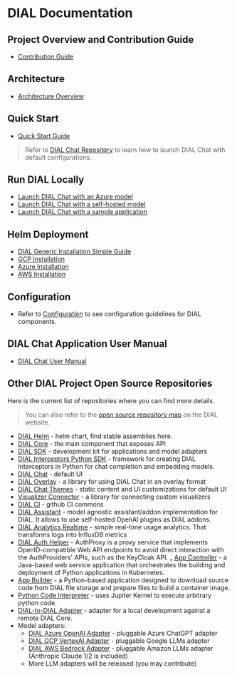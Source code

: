# DIAL Documentation

## Project Overview and Contribution Guide

* [Contribution Guide](https://github.com/epam/ai-dial/blob/main/CONTRIBUTING.md)

## Architecture

* [Architecture Overview](/docs/platform/0.architecture-and-concepts/2.architecture.md)

## Quick Start

* [Quick Start Guide](./quick-start.md)

> Refer to [DIAL Chat Repository](https://github.com/epam/ai-dial-chat#overview) to learn how to launch DIAL Chat with default configurations.

## Run DIAL Locally

* [Launch DIAL Chat with an Azure model](/docs/tutorials/1.developers/0.local-run/1.quick-start-model.md)
* [Launch DIAL Chat with a self-hosted model](/docs/tutorials/1.developers/0.local-run/3.quick-start-with-self-hosted-model.md)
* [Launch DIAL Chat with a sample application](/docs/tutorials/1.developers/0.local-run/0.quick-start-with-application.md)

## Helm Deployment

* [DIAL Generic Installation Simple Guide](https://github.com/epam/ai-dial-helm/tree/main/charts/dial/examples/generic/simple)
* [GCP Installation](https://github.com/epam/ai-dial-helm/blob/main/charts/dial/examples/gcp/complete/README.md)
* [Azure Installation](https://github.com/epam/ai-dial-helm/blob/main/charts/dial/examples/azure/simple/README.md)
* [AWS Installation](https://github.com/epam/ai-dial-helm/blob/main/charts/dial/examples/aws/complete/README.md)

## Configuration

* Refer to [Configuration](/docs/tutorials/2.devops/1.configuration/0.configuration-guide.md) to see configuration guidelines for DIAL components.

## DIAL Chat Application User Manual

* [DIAL Chat User Manual](/docs/tutorials/0.user-guide.md)

## Other DIAL Project Open Source Repositories

Here is the current list of repositories where you can find more details.

> You can also refer to the [open source repository map](https://dialx.ai/open-source) on the DIAL website.

- [DIAL Helm](https://github.com/epam/ai-dial-helm) - helm chart, find stable assemblies here.
- [DIAL Core](https://github.com/epam/ai-dial-core) - the main component that exposes API
- [DIAL SDK](https://github.com/epam/ai-dial-sdk) - development kit for applications and model adapters
- [DIAL Interceptors Python SDK](https://github.com/epam/ai-dial-interceptors-sdk) - framework for creating DIAL Interceptors in Python for chat completion and embedding models.
- [DIAL Chat](https://github.com/epam/ai-dial-chat) - default UI
- [DIAL Overlay](https://github.com/epam/ai-dial-chat/blob/development/libs/overlay/README.md) - a library for using DIAL Chat in an overlay format
- [DIAL Chat Themes](https://github.com/epam/ai-dial-chat-themes) - static content and UI customizations for default UI
- [Visualizer Connector](https://github.com/epam/ai-dial-chat/blob/development/libs/chat-visualizer-connector/README.md) - a library for connecting custom visualizers
- [DIAL CI](https://github.com/epam/ai-dial-ci) - github CI commons
- [DIAL Assistant](https://github.com/epam/ai-dial-assistant) - model agnostic assistant/addon implementation for DIAL. It allows to use self-hosted OpenAI plugins as DIAL addons.
- [DIAL Analytics Realtime](https://github.com/epam/ai-dial-analytics-realtime) - simple real-time usage analytics. That transforms logs into InfluxDB metrics
- [DIAL Auth Helper](https://github.com/epam/ai-dial-auth-helper) - AuthProxy is a proxy service that implements OpenID-compatible Web API endpoints to avoid direct interaction with the AuthProviders' APIs, such as the KeyCloak API.
_ [App Controller](https://github.com/epam/ai-dial-app-controller) - a Java-based web service application that orchestrates the building and deployment of Python applications in Kubernetes.
- [App Builder](https://github.com/epam/ai-dial-app-builder-python) - a Python-based application designed to download source code from DIAL file storage and prepare files to build a container image.
- [Python Code Interpreter](https://github.com/epam/ai-dial-code-interpreter) - uses Jupiter Kernel to execute arbitrary python code.
- [DIAL-to-DIAL Adapter](https://github.com/epam/ai-dial-adapter-dial) - adapter for a local development against a remote DIAL Core.
- Model adapters:
    - [DIAL Azure OpenAI Adapter](https://github.com/epam/ai-dial-adapter-openai) - pluggable Azure ChatGPT adapter
    - [DIAL GCP VertexAI Adapter](https://github.com/epam/ai-dial-adapter-vertexai) - pluggable Google LLMs adapter
    - [DIAL AWS Bedrock Adapter](https://github.com/epam/ai-dial-adapter-bedrock) - pluggable Amazon LLMs adapter (Anthropic Claude 1/2 is included)
    - More LLM adapters will be released (you may contribute)
